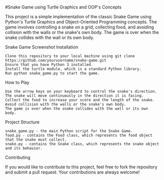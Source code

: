 #Snake Game using Turtle Graphics and OOP's Concepts

This project is a simple implementation of the classic Snake Game using Python's Turtle Graphics and Object-Oriented Programming concepts. The game involves controlling a snake on a grid, collecting food, and avoiding collision with the walls or the snake's own body. The game is over when the snake collides with the wall or its own body.

Snake Game Screenshot
Installation

    Clone this repository to your local machine using git clone https://github.com/yourusername/snake-game.git
    Ensure that you have Python 3 installed.
    Install the turtle module, which is a standard Python library.
    Run python snake_game.py to start the game.

How to Play

    Use the arrow keys on your keyboard to control the snake's direction.
    The snake will move continuously in the direction it is facing.
    Collect the food to increase your score and the length of the snake.
    Avoid collision with the walls or the snake's own body.
    The game is over when the snake collides with the wall or its own body.

Project Structure

    snake_game.py - the main Python script for the Snake Game.
    food.py - contains the Food class, which represents the food object that the snake must collect.
    snake.py - contains the Snake class, which represents the snake object and its behavior.

Contributing

If you would like to contribute to this project, feel free to fork the repository and submit a pull request. Your contributions are always welcome!
